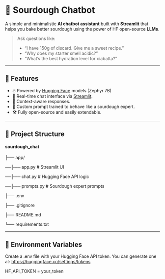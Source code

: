 # 🥖 Sourdough Chatbot

A simple and minimalistic **AI chatbot assistant** built with **Streamlit** that helps you bake better sourdough using the power of HF open-source **LLMs**.

> Ask questions like:
> - “I have 150g of discard. Give me a sweet recipe.”
> - “Why does my starter smell acidic?”
> - “What’s the best hydration level for ciabatta?”

---

## 🚀 Features

- 🔥 Powered by [Hugging Face](https://huggingface.co/) models (Zephyr 7B)
- 💬 Real-time chat interface via [Streamlit](https://streamlit.io/).
- 🤖 Context-aware responses.
- 🌿 Custom prompt trained to behave like a sourdough expert.
- 🛠️ Fully open-source and easily extendable.

---

## 📁 Project Structure

#### sourdough_chat

├── app/

──├── app.py        # Streamlit UI

──├── chat.py       # Hugging Face API logic

──├── prompts.py    # Sourdough expert prompts

├── .env          

├── .gitignore 

├── README.md 

└── requirements.txt 

---

## 🔐 Environment Variables

Create a .env file with your Hugging Face API token. You can generate one at: https://huggingface.co/settings/tokens

HF_API_TOKEN = your_token

